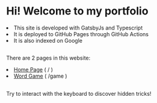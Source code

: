 # Hi! Welcome to my portfolio

<li>This site is developed with GatsbyJs and Typescript</li>

<li>It is deployed to GitHub Pages through GitHub Actions</li>

<li>It is also indexed on Google </li>

##

There are 2 pages in this website:

<li><a target="_blank" href="https://mikecheek.github.io/portfolio">Home Page</a> ( / )</li>
<li><a target="_blank" href="https://mikecheek.github.io/portfolio/game">Word Game</a> ( /game )</li>

##

Try to interact with the keyboard to discover hidden tricks!
